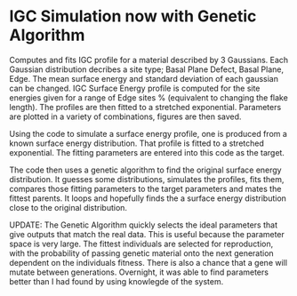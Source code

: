 # IGC Simulation now with Genetic Algorithm
Computes and fits IGC profile for a material described by 3 Gaussians.
Each Gaussian distribution decribes a site type; Basal Plane Defect, Basal Plane, Edge.
The mean surface energy and standard deviation of each gaussian can be changed.
IGC Surface Energy profile is computed for the site energies given for a range of Edge sites % (equivalent to changing the flake length).
The profiles are then fitted to a stretched exponential. Parameters are plotted in a variety of combinations, figures are then saved.

Using the code to simulate a surface energy profile, one is produced from a known surface energy distribution. That profile is fitted to a stretched exponential. The fitting parameters are entered into this code as the target.

The code then uses a genetic algorithm to find the original surface energy distribution. It guesses some distributions, simulates the profiles, fits them, compares those fitting parameters to the target parameters and mates the fittest parents. It loops and hopefully finds the a surface energy distribution close to the original distribution.


UPDATE:
The Genetic Algorithm quickly selects the ideal parameters that give outputs that match the real data. This is useful because the parameter space is very large. The fittest individuals are selected for reproduction, with the probability of passing genetic material onto the next generation dependent on the individuals fitness. There is also a chance that a gene will mutate between generations. Overnight, it was able to find parameters better than I had found by using knowlegde of the system.
